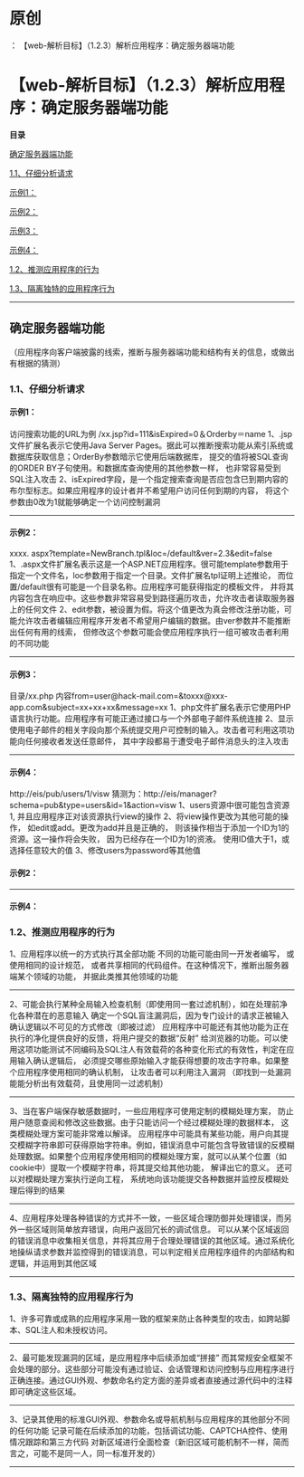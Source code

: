 # 原创
：  【web-解析目标】（1.2.3）解析应用程序：确定服务器端功能

# 【web-解析目标】（1.2.3）解析应用程序：确定服务器端功能

**目录**

[确定服务器端功能](#%E7%A1%AE%E5%AE%9A%E6%9C%8D%E5%8A%A1%E5%99%A8%E7%AB%AF%E5%8A%9F%E8%83%BD)

[1.1、仔细分析请求](#1.1%E3%80%81%E4%BB%94%E7%BB%86%E5%88%86%E6%9E%90%E8%AF%B7%E6%B1%82)

[示例1：](#%E7%A4%BA%E4%BE%8B1%EF%BC%9A)

[示例2：](#%E7%A4%BA%E4%BE%8B2%EF%BC%9A)

[示例3：](#%E7%A4%BA%E4%BE%8B3%EF%BC%9A)

[示例4：](#%E7%A4%BA%E4%BE%8B4%EF%BC%9A)

[1.2、推测应用程序的行为](#1.2%E3%80%81%E6%8E%A8%E6%B5%8B%E5%BA%94%E7%94%A8%E7%A8%8B%E5%BA%8F%E7%9A%84%E8%A1%8C%E4%B8%BA)

[1.3、隔离独特的应用程序行为](#1.3%E3%80%81%E9%9A%94%E7%A6%BB%E7%8B%AC%E7%89%B9%E7%9A%84%E5%BA%94%E7%94%A8%E7%A8%8B%E5%BA%8F%E8%A1%8C%E4%B8%BA)

---


## 确定服务器端功能

（应用程序向客户端披露的线索，推断与服务器端功能和结构有关的信息，或做出有根据的猜测）

> 
<h3>1.1、仔细分析请求</h3>
<h4>示例1：</h4>
访问搜索功能的URL为例
/xx.jsp?id=111&amp;isExpired=0＆Orderby＝name
1、.jsp文件扩展名表示它使用Java Server Pages。据此可以推断搜索功能从索引系统或数据库获取信息；OrderBy参数暗示它使用后端数据库， 提交的值将被SQL查询的ORDER BY子句使用。和数据库查询使用的其他参数一样， 也非常容易受到SQL注入攻击
2、isExpired字段，是一个指定搜索查询是否应包含巳到期内容的布尔型标志。如果应用程序的设计者并不希望用户访问任何到期的内容， 将这个参数由0改为1就能够确定一个访问控制漏洞
<hr/>
<h4>示例2：</h4>
xxxx. aspx?template=NewBranch.tpl&amp;loc=/default&amp;ver=2.3&amp;edit=false
1、.aspx文件扩展名表示这是一个ASP.NET应用程序。很可能template参数用于指定一个文件名，loc参数用于指定一个目录。文件扩展名tpl证明上述推论， 而位置/default很有可能是一个目录名称。应用程序可能获得指定的模板文件， 井将其内容包含在响应中。这些参数非常容易受到路径遍历攻击，允许攻击者读取服务器上的任何文件
2、edit参数，被设置为假。将这个值更改为真会修改注册功能，可能允许攻击者编辑应用程序开发者不希望用户编辑的数据。由ver参数井不能推断出任何有用的线索， 但修改这个参数可能会使应用程序执行一组可被攻击者利用的不同功能
<hr/>
<h4>示例3：</h4>
目录/xx.php
内容from=user@hack-mail.com=&amp;toxxx@xxx-app.com&amp;subject=xx+xx+xx&amp;message=xx
1、php文件扩展名表示它使用PHP语言执行功能。应用程序有可能正通过接口与一个外部电子邮件系统连接
2、显示使用电子邮件的相关字段向那个系统提交用户可控制的输入。攻击者可利用这项功能向任何接收者发送任意邮件， 其中字段都易于遭受电子邮件消息头的注入攻击
<hr/>
<h4>示例4：</h4>
http://eis/pub/users/1/visw
猜测为：http://eis/manager?schema=pub&amp;type=users&amp;id=1&amp;action=visw
1、users资源中很可能包含资源1, 并且应用程序正对该资源执行view的操作
2、将view操作更改为其他可能的操作， 如edit或add。更改为add并且是正确的， 则该操作相当于添加一个ID为1的资源。这一操作将会失败， 因为已经存在一个ID为1的资液。 使用ID值大于1，或选择任意较大的值
3、修改users为password等其他值


#### 示例2：

---


#### 示例4：

> 
<h3>1.2、推测应用程序的行为</h3>
1、应用程序以统一的方式执行其全部功能
不同的功能可能由同一开发者编写， 或使用相同的设计规范， 或者共享相同的代码组件。在这种情况下，推断出服务器端某个领域的功能， 并据此类推其他领域的功能
<hr/>
2、可能会执行某种全局输入检查机制（即使用同一套过滤机制），如在处理前净化各种潜在的恶意输入
确定一个SQL盲注漏洞后，因为专门设计的请求正被输入确认逻辑以不可见的方式修改（即被过滤）
应用程序中可能还有其他功能为正在执行的净化提供良好的反馈，将用户提交的数据“反射” 给浏览器的功能。可以使用这项功能测试不同编码及SQL注人有效载荷的各种变化形式的有效性，判定在应用输入确认逻辑后， 必须提交哪些原始输入才能获得想要的攻击字符串。如果整个应用程序使用相同的确认机制， 让攻击者可以利用注入漏洞
（即找到一处漏洞能能分析出有效载荷，且使用同一过滤机制）
<hr/>
3、当在客户端保存敏感数据时，一些应用程序可使用定制的模糊处理方案， 防止用户随意查阅和修改这些数据。由于只能访问一个经过模糊处理的数据样本， 这类模糊处理方案可能非常难以解译。
应用程序中可能具有某些功能，用户向其提交模糊字符串即可获得原始字符串。例如，错误消息中可能包含导致错误的反模糊处理数据。如果整个应用程序使用相同的模糊处理方案，就可以从某个位置（如cookie中）提取一个模糊字符串，将其提交给其他功能， 解译出它的意义。
还可以对模糊处理方案执行逆向工程， 系统地向该功能提交各种数据并监控反模糊处理后得到的结果
<hr/>
4、应用程序处理各种错误的方式并不一致，一些区域合理防御并处理错误，而另外一些区域则简单放弃错误，向用户返回冗长的调试信息。
可以从某个区域返回的错误消息中收集相关信息，并将其应用于合理处理错误的其他区域。通过系统化地操纵请求参数并监控得到的错误消息，可以判定相关应用程序组件的内部结构和逻辑，并运用到其他区域


---


> 
<h3>1.3、隔离独特的应用程序行为</h3>
1、许多可靠或成熟的应用程序采用一致的框架来防止各种类型的攻击，如跨站脚本、SQL注人和未授权访问。
<hr/>
2、最可能发现漏洞的区域，是应用程序中后续添加或“拼接” 而其常规安全框架不会处理的部分。这些部分可能没有通过验证、会话管理和访问控制与应用程序进行正确连接。通过GUI外观、参数命名约定方面的差异或者直接通过源代码中的注释即可确定这些区域。
<hr/>
3、记录其使用的标准GUI外观、参数命名或导航机制与应用程序的其他部分不同的任何功能
记录可能在后续添加的功能，包括调试功能、CAPTCHA控件、使用情况跟踪和第三方代码
对新区域进行全面检查（新旧区域可能机制不一样，简而言之，可能不是同一人，同一标准开发的）


---

